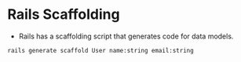# Rails Scaffolding


- Rails has a scaffolding script that generates code for data models.

```bash
rails generate scaffold User name:string email:string
```